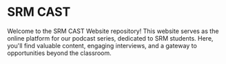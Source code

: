 # SRM CAST

Welcome to the SRM CAST Website repository! This website serves as the online platform for our podcast series, dedicated to SRM students. Here, you'll find valuable content, engaging interviews, and a gateway to opportunities beyond the classroom.
